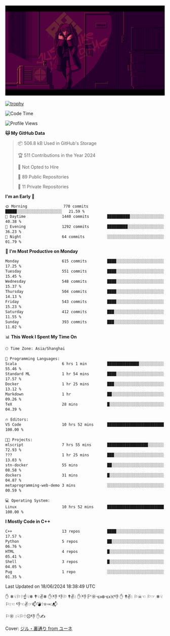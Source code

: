 ![](imgs/main.png)

[![trophy](https://github-profile-trophy.vercel.app/?username=NeilKleistGao&theme=dracula)](https://github.com/ryo-ma/github-profile-trophy)

<!--START_SECTION:waka-->
![Code Time](http://img.shields.io/badge/Code%20Time-1%2C054%20hrs%206%20mins-blue)

![Profile Views](http://img.shields.io/badge/Profile%20Views-0-blue)

**🐱 My GitHub Data** 

> 📦 506.8 kB Used in GitHub's Storage 
 > 
> 🏆 511 Contributions in the Year 2024
 > 
> 🚫 Not Opted to Hire
 > 
> 📜 89 Public Repositories 
 > 
> 🔑 11 Private Repositories 
 > 
**I'm an Early 🐤** 

```text
🌞 Morning                770 commits         █████░░░░░░░░░░░░░░░░░░░░   21.59 % 
🌆 Daytime                1440 commits        ██████████░░░░░░░░░░░░░░░   40.38 % 
🌃 Evening                1292 commits        █████████░░░░░░░░░░░░░░░░   36.23 % 
🌙 Night                  64 commits          ░░░░░░░░░░░░░░░░░░░░░░░░░   01.79 % 
```
📅 **I'm Most Productive on Monday** 

```text
Monday                   615 commits         ████░░░░░░░░░░░░░░░░░░░░░   17.25 % 
Tuesday                  551 commits         ████░░░░░░░░░░░░░░░░░░░░░   15.45 % 
Wednesday                548 commits         ████░░░░░░░░░░░░░░░░░░░░░   15.37 % 
Thursday                 504 commits         ████░░░░░░░░░░░░░░░░░░░░░   14.13 % 
Friday                   543 commits         ████░░░░░░░░░░░░░░░░░░░░░   15.23 % 
Saturday                 412 commits         ███░░░░░░░░░░░░░░░░░░░░░░   11.55 % 
Sunday                   393 commits         ███░░░░░░░░░░░░░░░░░░░░░░   11.02 % 
```


📊 **This Week I Spent My Time On** 

```text
🕑︎ Time Zone: Asia/Shanghai

💬 Programming Languages: 
Scala                    6 hrs 1 min         ██████████████░░░░░░░░░░░   55.46 % 
Standard ML              1 hr 54 mins        ████░░░░░░░░░░░░░░░░░░░░░   17.57 % 
Docker                   1 hr 25 mins        ███░░░░░░░░░░░░░░░░░░░░░░   13.12 % 
Markdown                 1 hr                ██░░░░░░░░░░░░░░░░░░░░░░░   09.26 % 
TeX                      28 mins             █░░░░░░░░░░░░░░░░░░░░░░░░   04.39 % 

🔥 Editors: 
VS Code                  10 hrs 52 mins      █████████████████████████   100.00 % 

🐱‍💻 Projects: 
mlscript                 7 hrs 55 mins       ██████████████████░░░░░░░   72.93 % 
???                      1 hr 25 mins        ███░░░░░░░░░░░░░░░░░░░░░░   13.03 % 
stn-docker               55 mins             ██░░░░░░░░░░░░░░░░░░░░░░░   08.58 % 
dockers                  31 mins             █░░░░░░░░░░░░░░░░░░░░░░░░   04.87 % 
metaprogramming-web-demo 3 mins              ░░░░░░░░░░░░░░░░░░░░░░░░░   00.59 % 

💻 Operating System: 
Linux                    10 hrs 52 mins      █████████████████████████   100.00 % 
```

**I Mostly Code in C++** 

```text
C++                      13 repos            ████░░░░░░░░░░░░░░░░░░░░░   17.57 % 
Python                   5 repos             ██░░░░░░░░░░░░░░░░░░░░░░░   06.76 % 
HTML                     4 repos             █░░░░░░░░░░░░░░░░░░░░░░░░   05.41 % 
Shell                    3 repos             █░░░░░░░░░░░░░░░░░░░░░░░░   04.05 % 
Pug                      1 repo              ░░░░░░░░░░░░░░░░░░░░░░░░░   01.35 % 
```




 Last Updated on 18/06/2024 18:38:49 UTC
<!--END_SECTION:waka-->

✋ ❄☟⚐🕆☝☟❄ 🕈☟✌❄ ✋🕯👎 👎⚐ 🕈✌💧 ✋🕯👎 🏱☼☜❄☜☠👎 ✋ 🕈✌💧 ⚐☠☜ ⚐☞ ❄☟⚐💧☜ 👎☜✌☞📫💣🕆❄☜💧📬

⚐☼ 💧☟⚐🕆☹👎 ✋✍

Cover: [ジル・裏通り from ユーネ](https://www.pixiv.net/artworks/62127066)
